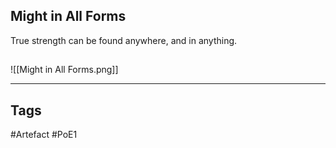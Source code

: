 ## Might in All Forms
True strength can be found anywhere, and in anything.
##
![[Might in All Forms.png]]

---
## Tags
#Artefact
#PoE1